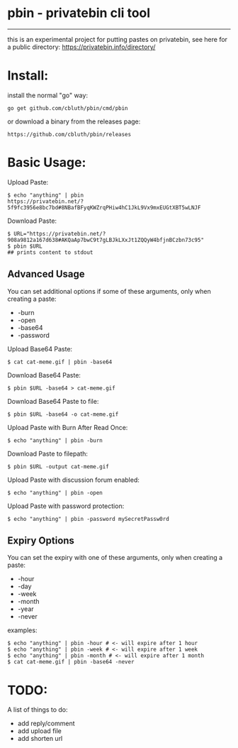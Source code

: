 # pbin - privatebin cli tool
---

this is an experimental project for putting pastes on privatebin, see here for a public directory: https://privatebin.info/directory/


# Install:
install the normal "go" way:
```
go get github.com/cbluth/pbin/cmd/pbin
```
or download a binary from the releases page:
```
https://github.com/cbluth/pbin/releases
```

# Basic Usage:

Upload Paste:
```
$ echo "anything" | pbin
https://privatebin.net/?5f9fc3956e8bc7bd#8NBafBFyqKWZrqPHiw4hC1JkL9Vx9mxEUGtXBT5wLNJF
```

Download Paste:
```
$ URL="https://privatebin.net/?908a9812a167d638#AKQaAp7bwC9t7gLBJkLXxJt1ZQQyW4bfjnBCzbn73c95"
$ pbin $URL
## prints content to stdout
```

## Advanced Usage

You can set additional options if some of these arguments, only when creating a paste:
- -burn
- -open
- -base64
- -password

Upload Base64 Paste:
```
$ cat cat-meme.gif | pbin -base64
```

Download Base64 Paste:
```
$ pbin $URL -base64 > cat-meme.gif
```

Download Base64 Paste to file:
```
$ pbin $URL -base64 -o cat-meme.gif
```

Upload Paste with Burn After Read Once:
```
$ echo "anything" | pbin -burn
```

Download Paste to filepath:
```
$ pbin $URL -output cat-meme.gif
```

Upload Paste with discussion forum enabled:
```
$ echo "anything" | pbin -open
```

Upload Paste with password protection:
```
$ echo "anything" | pbin -password mySecretPassw0rd
```

## Expiry Options

You can set the expiry with one of these arguments, only when creating a paste:
- -hour
- -day
- -week
- -month
- -year
- -never

examples:
```
$ echo "anything" | pbin -hour # <- will expire after 1 hour
$ echo "anything" | pbin -week # <- will expire after 1 week
$ echo "anything" | pbin -month # <- will expire after 1 month
$ cat cat-meme.gif | pbin -base64 -never
```


# TODO:

A list of things to do:
- add reply/comment
- add upload file
- add shorten url

